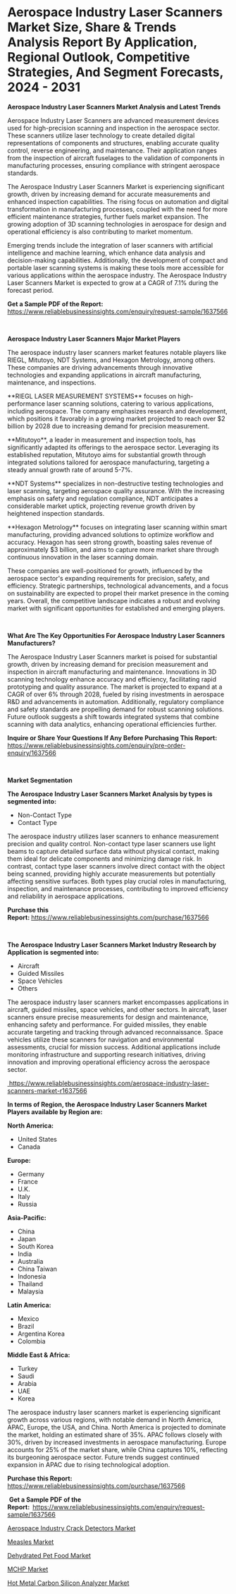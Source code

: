 <p><h1>Aerospace Industry Laser Scanners Market Size, Share & Trends Analysis Report By Application, Regional Outlook, Competitive Strategies, And Segment Forecasts, 2024 - 2031</h1></p><p><strong>Aerospace Industry Laser Scanners Market Analysis and Latest Trends</strong></p>
<p><p>Aerospace Industry Laser Scanners are advanced measurement devices used for high-precision scanning and inspection in the aerospace sector. These scanners utilize laser technology to create detailed digital representations of components and structures, enabling accurate quality control, reverse engineering, and maintenance. Their application ranges from the inspection of aircraft fuselages to the validation of components in manufacturing processes, ensuring compliance with stringent aerospace standards.</p><p>The Aerospace Industry Laser Scanners Market is experiencing significant growth, driven by increasing demand for accurate measurements and enhanced inspection capabilities. The rising focus on automation and digital transformation in manufacturing processes, coupled with the need for more efficient maintenance strategies, further fuels market expansion. The growing adoption of 3D scanning technologies in aerospace for design and operational efficiency is also contributing to market momentum.</p><p>Emerging trends include the integration of laser scanners with artificial intelligence and machine learning, which enhance data analysis and decision-making capabilities. Additionally, the development of compact and portable laser scanning systems is making these tools more accessible for various applications within the aerospace industry. The Aerospace Industry Laser Scanners Market is expected to grow at a CAGR of 7.1% during the forecast period.</p></p>
<p><strong>Get a Sample PDF of the Report:&nbsp;</strong> <a href="https://www.reliablebusinessinsights.com/enquiry/request-sample/1637566">https://www.reliablebusinessinsights.com/enquiry/request-sample/1637566</a></p>
<p>&nbsp;</p>
<p><strong>Aerospace Industry Laser Scanners Major Market Players</strong></p>
<p><p>The aerospace industry laser scanners market features notable players like RIEGL, Mitutoyo, NDT Systems, and Hexagon Metrology, among others. These companies are driving advancements through innovative technologies and expanding applications in aircraft manufacturing, maintenance, and inspections.</p><p>**RIEGL LASER MEASUREMENT SYSTEMS** focuses on high-performance laser scanning solutions, catering to various applications, including aerospace. The company emphasizes research and development, which positions it favorably in a growing market projected to reach over $2 billion by 2028 due to increasing demand for precision measurement.</p><p>**Mitutoyo**, a leader in measurement and inspection tools, has significantly adapted its offerings to the aerospace sector. Leveraging its established reputation, Mitutoyo aims for substantial growth through integrated solutions tailored for aerospace manufacturing, targeting a steady annual growth rate of around 5-7%.</p><p>**NDT Systems** specializes in non-destructive testing technologies and laser scanning, targeting aerospace quality assurance. With the increasing emphasis on safety and regulation compliance, NDT anticipates a considerable market uptick, projecting revenue growth driven by heightened inspection standards.</p><p>**Hexagon Metrology** focuses on integrating laser scanning within smart manufacturing, providing advanced solutions to optimize workflow and accuracy. Hexagon has seen strong growth, boasting sales revenue of approximately $3 billion, and aims to capture more market share through continuous innovation in the laser scanning domain.</p><p>These companies are well-positioned for growth, influenced by the aerospace sector's expanding requirements for precision, safety, and efficiency. Strategic partnerships, technological advancements, and a focus on sustainability are expected to propel their market presence in the coming years. Overall, the competitive landscape indicates a robust and evolving market with significant opportunities for established and emerging players.</p></p>
<p>&nbsp;</p>
<p><strong>What Are The Key Opportunities For Aerospace Industry Laser Scanners Manufacturers?</strong></p>
<p><p>The Aerospace Industry Laser Scanners market is poised for substantial growth, driven by increasing demand for precision measurement and inspection in aircraft manufacturing and maintenance. Innovations in 3D scanning technology enhance accuracy and efficiency, facilitating rapid prototyping and quality assurance. The market is projected to expand at a CAGR of over 6% through 2028, fueled by rising investments in aerospace R&D and advancements in automation. Additionally, regulatory compliance and safety standards are propelling demand for robust scanning solutions. Future outlook suggests a shift towards integrated systems that combine scanning with data analytics, enhancing operational efficiencies further.</p></p>
<p><strong>Inquire or Share Your Questions If Any Before Purchasing This Report:</strong> <a href="https://www.reliablebusinessinsights.com/enquiry/pre-order-enquiry/1637566">https://www.reliablebusinessinsights.com/enquiry/pre-order-enquiry/1637566</a></p>
<p>&nbsp;</p>
<p><strong>Market Segmentation</strong></p>
<p><strong>The Aerospace Industry Laser Scanners Market Analysis by types is segmented into:</strong></p>
<p><ul><li>Non-Contact Type</li><li>Contact Type</li></ul></p>
<p><p>The aerospace industry utilizes laser scanners to enhance measurement precision and quality control. Non-contact type laser scanners use light beams to capture detailed surface data without physical contact, making them ideal for delicate components and minimizing damage risk. In contrast, contact type laser scanners involve direct contact with the object being scanned, providing highly accurate measurements but potentially affecting sensitive surfaces. Both types play crucial roles in manufacturing, inspection, and maintenance processes, contributing to improved efficiency and reliability in aerospace applications.</p></p>
<p><strong>Purchase this Report:&nbsp;</strong><a href="https://www.reliablebusinessinsights.com/purchase/1637566">https://www.reliablebusinessinsights.com/purchase/1637566</a></p>
<p>&nbsp;</p>
<p><strong>The Aerospace Industry Laser Scanners Market Industry Research by Application is segmented into:</strong></p>
<p><ul><li>Aircraft</li><li>Guided Missiles</li><li>Space Vehicles</li><li>Others</li></ul></p>
<p><p>The aerospace industry laser scanners market encompasses applications in aircraft, guided missiles, space vehicles, and other sectors. In aircraft, laser scanners ensure precise measurements for design and maintenance, enhancing safety and performance. For guided missiles, they enable accurate targeting and tracking through advanced reconnaissance. Space vehicles utilize these scanners for navigation and environmental assessments, crucial for mission success. Additional applications include monitoring infrastructure and supporting research initiatives, driving innovation and improving operational efficiency across the aerospace sector.</p></p>
<p><a href="https://www.reliablebusinessinsights.com/aerospace-industry-laser-scanners-market-r1637566">&nbsp;https://www.reliablebusinessinsights.com/aerospace-industry-laser-scanners-market-r1637566</a></p>
<p><strong>In terms of Region, the Aerospace Industry Laser Scanners Market Players available by Region are:</strong></p>
<p>
    <p> <strong> North America: </strong>
        <ul>
            <li>United States</li>
            <li>Canada</li>
        </ul>
        </p> 
    <p> <strong> Europe: </strong>
        <ul>
            <li>Germany</li>
            <li>France</li>
            <li>U.K.</li>
            <li>Italy</li>
            <li>Russia</li>
        </ul>
        </p> 
    <p> <strong> Asia-Pacific: </strong>
        <ul>
            <li>China</li>
            <li>Japan</li>
            <li>South Korea</li>
            <li>India</li>
            <li>Australia</li>
            <li>China Taiwan</li>
            <li>Indonesia</li>
            <li>Thailand</li>
            <li>Malaysia</li>
        </ul>
        </p> 
    <p> <strong> Latin America: </strong>
        <ul>
            <li>Mexico</li>
            <li>Brazil</li>
            <li>Argentina Korea</li>
            <li>Colombia</li>
        </ul>
        </p> 
    <p> <strong> Middle East & Africa: </strong>
        <ul>
            <li>Turkey</li>
            <li>Saudi</li>
            <li>Arabia</li>
            <li>UAE</li>
            <li>Korea</li>
        </ul>
    </p>
    </p>
<p><p>The aerospace industry laser scanners market is experiencing significant growth across various regions, with notable demand in North America, APAC, Europe, the USA, and China. North America is projected to dominate the market, holding an estimated share of 35%. APAC follows closely with 30%, driven by increased investments in aerospace manufacturing. Europe accounts for 25% of the market share, while China captures 10%, reflecting its burgeoning aerospace sector. Future trends suggest continued expansion in APAC due to rising technological adoption.</p></p>
<p><strong>Purchase this Report: </strong><a href="https://www.reliablebusinessinsights.com/purchase/1637566">https://www.reliablebusinessinsights.com/purchase/1637566</a></p>
<p>&nbsp;<strong>Get a Sample PDF of the Report:&nbsp;&nbsp;</strong><a href="https://www.reliablebusinessinsights.com/enquiry/request-sample/1637566">https://www.reliablebusinessinsights.com/enquiry/request-sample/1637566</a></p>
<p><strong></strong></p>
<p><p><a href="https://github.com/wwwkeltoum/Market-Research-Report-List-5/blob/main/aerospace-industry-crack-detectors-market.md">Aerospace Industry Crack Detectors Market</a></p><p><a href="https://www.linkedin.com/pulse/measles-market-investigation-industry-evolution-forecast-till-2031-edatc?trackingId=w6QGnIw9SBqMSwobmOz8%2BQ%3D%3D">Measles Market</a></p><p><a href="https://issuu.com/reportprime-2/docs/dehydrated-pet-food-market-size-203_36d3bb083ac099">Dehydrated Pet Food Market</a></p><p><a href="https://www.linkedin.com/pulse/mchp-market-outlook-forecast-from-2024-2031-stonehill-research-toilc?trackingId=Ai6flRI9RUC1QPeBg2R6%2BQ%3D%3D">MCHP Market</a></p><p><a href="https://medium.com/@abigayleh7fr/hot-metal-carbon-silicon-analyzer-industry-insights-report-analyzing-hot-metal-carbon-silicon-2396c08fccc6?postPublishedType=repub">Hot Metal Carbon Silicon Analyzer Market</a></p></p>